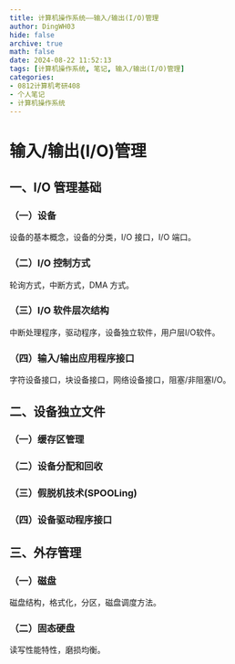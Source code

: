 ```yaml
---
title: 计算机操作系统——输入/输出(I/O)管理
author: DingWH03
hide: false
archive: true
math: false
date: 2024-08-22 11:52:13
tags: [计算机操作系统, 笔记, 输入/输出(I/O)管理]
categories: 
- 0812计算机考研408
- 个人笔记
- 计算机操作系统
---
```

# 输入/输出(I/O)管理

## 一、I/O 管理基础

### （一）设备

设备的基本概念，设备的分类，I/O 接口，I/O 端口。

### （二）I/O 控制方式

轮询方式，中断方式，DMA 方式。

### （三）I/O 软件层次结构

中断处理程序，驱动程序，设备独立软件，用户层I/O软件。

### （四）输入/输出应用程序接口

字符设备接口，块设备接口，网络设备接口，阻塞/非阻塞I/O。

## 二、设备独立文件

### （一）缓存区管理

### （二）设备分配和回收

### （三）假脱机技术(SPOOLing)

### （四）设备驱动程序接口

## 三、外存管理

### （一）磁盘

磁盘结构，格式化，分区，磁盘调度方法。

### （二）固态硬盘

读写性能特性，磨损均衡。

